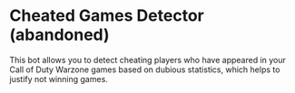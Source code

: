 # Cheated Games Detector (abandoned)
This bot allows you to detect cheating players who have appeared
in your Call of Duty Warzone games based on dubious statistics, which helps to justify not winning games.
